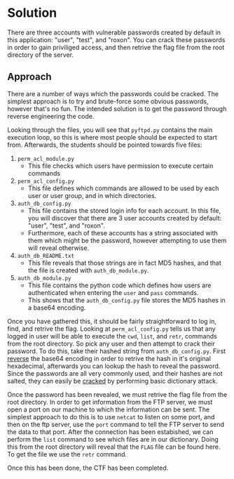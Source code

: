 # Solution
There are three accounts with vulnerable passwords created by default in this application: "user", "test", and "roxon". You can crack these passwords in order to gain priviliged access, and then retrive the flag file from the root directory of the server. 

## Approach
There are a number of ways which the passwords could be cracked. The simplest approach is to try and brute-force some obvious passwords, however that's no fun. The intended solution is to get the password through reverse engineering the code.

Looking through the files, you will see that `pyftpd.py` contains the main execution loop, so this is where most people should be expected to start from. Afterwards, the students should be pointed towards five files:
1. `perm_acl_module.py`
    - This file checks which users have permission to execute certain commands
2. `perm_acl_config.py`
    - This file defines which commands are allowed to be used by each user or user group, and in which directories. 
3. `auth_db_config.py`
    - This file contains the stored login info for each account. In this file, you will discover that there are 3 user accounts created by default: "user", "test", and  "roxon". 
    - Furthermore, each of these accounts has a string associated with them which might be the password, however attempting to use them will reveal otherwise. 
4. `auth_db_README.txt`
    - This file reveals that those strings are in fact MD5 hashes, and that the file is created with `auth_db_module.py`.
5. `auth_db_module.py`
    - This file contains the python code which defines how users are authenticated when entering the `user` and `pass` commands.
    - This shows that the `auth_db_config.py` file stores the MD5 hashes in a base64 encoding.

Once you have gathered this, it should be fairly straightforward to log in, find, and retrive the flag. Looking at `perm_acl_config.py` tells us that any logged in user will be able to execute the `cwd`, `list`, and `retr`, commands from the root directory. So pick any user and then attempt to crack their password. To do this, take their hashed string from `auth_db_config.py`. First [reverse](https://base64.guru/converter/decode/hex) the base64 encoding in order to retrive the hash in it's original hexadecimal, afterwards you can lookup the hash to reveal the password. Since the passwords are all very commonly used, and their hashes are not salted, they can easily be [cracked](https://md5.gromweb.com/?md5=098f6bcd4621d373cade4e832627b4f6) by performing basic dictionary attack. 

Once the password has been revealed, we must retrive the flag file from the root directory. In order to get information from the FTP server, we must open a port on our machine to which the information can be sent. The simplest approach to do this is to use `netcat` to listen on some port, and then on the ftp server, use the `port` command to tell the FTP server to send the data to that port. After the connection has been estabished, we can perform the `list` command to see which files are in our dictionary. Doing this from the root directory will reveal that the `FLAG` file can be found here. To get the file we use the `retr` command.

Once this has been done, the CTF has been completed.